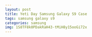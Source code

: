 ```yaml
---
layout: post
title: Yeti Day Samsung Galaxy S9 Case
tags: samsung galaxy s9
categories: samsung
img: 1S8TF8k0PDakRaH43-tMiH8y15ooGi72x
---
```

